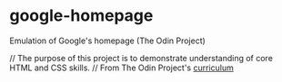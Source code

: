 # google-homepage
Emulation of Google's homepage (The Odin Project)

// The purpose of this project is to demonstrate understanding of core HTML and CSS skills. 
// From The Odin Project's [curriculum](http://www.theodinproject.com/courses/web-development-101/lessons/html-css)
